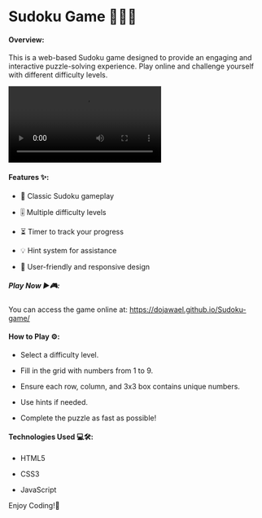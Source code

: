 # Sudoku Game 🧠🤔🔢



#### Overview:

This is a web-based Sudoku game designed to provide an engaging and interactive puzzle-solving experience. Play online and challenge yourself with different difficulty levels. 

![video alt](s4.mp4)

#### Features ✨:
 - 🧩 Classic Sudoku gameplay

 - 🎚️ Multiple difficulty levels

 - ⏳ Timer to track your progress

 - 💡 Hint system for assistance

 - 🎨 User-friendly and responsive design


##### Play Now ▶️🎮:

You can access the game online at: https://dojawael.github.io/Sudoku-game/

#### How to Play ⚙️:

- Select a difficulty level.

- Fill in the grid with numbers from 1 to 9.

- Ensure each row, column, and 3x3 box contains unique numbers.

- Use hints if needed.

- Complete the puzzle as fast as possible!

#### Technologies Used 💻🛠️:
- HTML5

 - CSS3

- JavaScript

Enjoy Coding!🚀
